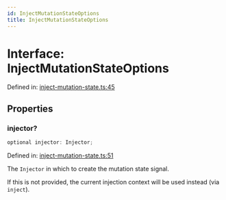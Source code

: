 ```yaml
---
id: InjectMutationStateOptions
title: InjectMutationStateOptions
---
```


<!-- DO NOT EDIT: this page is autogenerated from the type comments -->

# Interface: InjectMutationStateOptions

Defined in: [inject-mutation-state.ts:45](https://github.com/arnoud-dv/query/blob/main/packages/angular-query-experimental/src/inject-mutation-state.ts#L45)

## Properties

### injector?

```ts
optional injector: Injector;
```

Defined in: [inject-mutation-state.ts:51](https://github.com/arnoud-dv/query/blob/main/packages/angular-query-experimental/src/inject-mutation-state.ts#L51)

The `Injector` in which to create the mutation state signal.

If this is not provided, the current injection context will be used instead (via `inject`).
